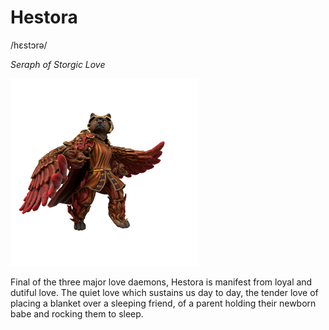 # Hestora
/hɛstɔrə/

_Seraph of Storgic Love_

![](hestora.png)

Final of the three major love daemons, Hestora is manifest from loyal and dutiful love. The quiet love which sustains us day to day, the tender love of placing a blanket over a sleeping friend, of a parent holding their newborn babe and rocking them to sleep.
